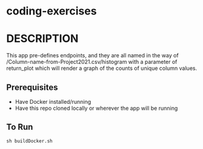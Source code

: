 # coding-exercises

# DESCRIPTION 
This app pre-defines endpoints, and they are all named in the way of /Column-name-from-Project2021.csv/histogram with a parameter of return_plot which will render a graph of the counts of unique column values.

## Prerequisites
- Have Docker installed/running
- Have this repo cloned locally or wherever the app will be running

## To Run
`sh buildDocker.sh`